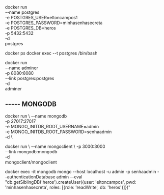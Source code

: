 docker run \
 --name postgres \
 -e POSTGRES_USER=eltoncampos1 \
 -e POSTGRES_PASSWORD=minhasenhasecreta \
 -e POSTGRES_DB=heros \
 -p 5432:5432 \
 -d \
 postgres


docker ps
docker exec --t postgres /bin/bash

docker run \
    --name adminer \
    -p 8080:8080 \
    --link postgres:postgres \
     -d \
     adminer

## ----- MONGODB
docker run \ 
  --name mongodb \
  -p 27017:27017 \
  -e MONGO_INITDB_ROOT_USERNAME=admin \
  -e MONGO_INITDB_ROOT_PASSWORD=senhaadmin \
  -d \

docker run \ 
    --name mongoclient \ 
    -p 3000:3000 \
    --link mongodb:mongodb \
    -d \
    mongoclient/mongoclient

docker exec -it mongodb mongo --host localhost -u admin -p senhaadmin --authenticationDatabase admin --eval "db.getSiblingDB('heros').createUser({user: 'eltoncampos', pwd: 'minhasenhasecreta', roles: [{role: 'readWrite', db: 'heros'}]})"